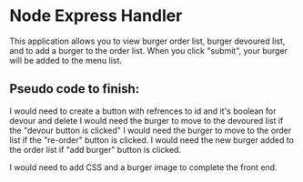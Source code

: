 # Node Express Handler

This application allows you to view burger order list, burger devoured list, and to add a burger to the order list. When you click "submit", your burger will be added to the menu list.

## Pseudo code to finish:

I would need to create a button with refrences to id and it's boolean for devour and delete
I would need the burger to move to the devoured list if the "devour button is clicked"
I would need the burger to move to the order list if the "re-order" button is clicked.
I would need the new burger added to the order list if "add burger" button is clicked.

I would need to add CSS and a burger image to complete the front end.